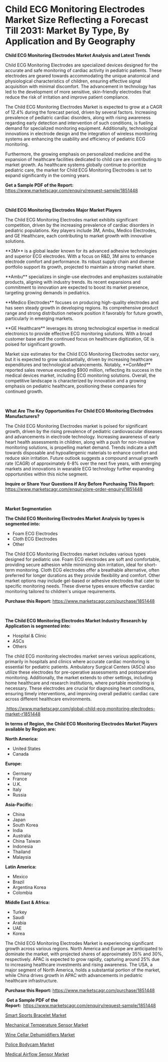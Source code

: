 <p><h1>Child ECG Monitoring Electrodes Market Size Reflecting a Forecast Till 2031: Market By Type, By Application and By Geography</h1></p><p><strong>Child ECG Monitoring Electrodes Market Analysis and Latest Trends</strong></p>
<p><p>Child ECG Monitoring Electrodes are specialized devices designed for the accurate and safe monitoring of cardiac activity in pediatric patients. These electrodes are geared towards accommodating the unique anatomical and physiological characteristics of children, ensuring effective signal acquisition with minimal discomfort. The advancement in technology has led to the development of more sensitive, skin-friendly electrodes that reduce the risk of irritation and improve patient compliance.</p><p>The Child ECG Monitoring Electrodes Market is expected to grow at a CAGR of 12.4% during the forecast period, driven by several factors. Increasing prevalence of pediatric cardiac disorders, along with rising awareness regarding early detection and intervention of such conditions, is fueling demand for specialized monitoring equipment. Additionally, technological innovations in electrode design and the integration of wireless monitoring systems are enhancing the usability and efficiency of pediatric ECG monitoring. </p><p>Furthermore, the growing emphasis on personalized medicine and the expansion of healthcare facilities dedicated to child care are contributing to market growth. As healthcare systems globally continue to prioritize pediatric care, the market for Child ECG Monitoring Electrodes is set to expand significantly in the coming years.</p></p>
<p><strong>Get a Sample PDF of the Report:&nbsp;</strong> <a href="https://www.marketscagr.com/enquiry/request-sample/1851448?utm_campaign=1564&utm_medium=2&utm_source=Github&utm_content=ia&utm_term=18102024&utm_id=child-ecg-monitoring-electrodes">https://www.marketscagr.com/enquiry/request-sample/1851448</a></p>
<p>&nbsp;</p>
<p><strong>Child ECG Monitoring Electrodes Major Market Players</strong></p>
<p><p>The Child ECG Monitoring Electrodes market exhibits significant competition, driven by the increasing prevalence of cardiac disorders in pediatric populations. Key players include 3M, Ambu, Medico Electrodes, and GE Healthcare, each contributing to market growth with innovative solutions.</p><p>**3M** is a global leader known for its advanced adhesive technologies and superior ECG electrodes. With a focus on R&D, 3M aims to enhance electrode comfort and performance. Its robust supply chain and diverse portfolio support its growth, projected to maintain a strong market share.</p><p>**Ambu** specializes in single-use electrodes and emphasizes sustainable products, aligning with industry trends. Its recent expansions and commitment to innovation are expected to boost its market presence, targeting growing demands in pediatrics.</p><p>**Medico Electrodes** focuses on producing high-quality electrodes and has seen steady growth in developing regions. Its comprehensive product range and strong distribution network position it favorably for future growth, particularly in emerging markets.</p><p>**GE Healthcare** leverages its strong technological expertise in medical electronics to provide effective ECG monitoring solutions. With a broad customer base and the continued focus on healthcare digitization, GE is poised for significant growth.</p><p>Market size estimates for the Child ECG Monitoring Electrodes sector vary, but it is expected to grow substantially, driven by increasing healthcare expenditures and technological advancements. Notably, **ConMed** reported sales revenue exceeding $900 million, reflecting its success in the medical devices market, including ECG monitoring solutions. Overall, the competitive landscape is characterized by innovation and a growing emphasis on pediatric healthcare, positioning these companies for continued growth.</p></p>
<p>&nbsp;</p>
<p><strong>What Are The Key Opportunities For Child ECG Monitoring Electrodes Manufacturers?</strong></p>
<p><p>The Child ECG Monitoring Electrodes market is poised for significant growth, driven by the rising prevalence of pediatric cardiovascular diseases and advancements in electrode technology. Increasing awareness of early heart health assessments in children, along with a push for non-invasive monitoring solutions, is propelling market demand. Trends indicate a shift towards disposable and hypoallergenic materials to enhance comfort and reduce skin irritation. Future outlook suggests a compound annual growth rate (CAGR) of approximately 6-8% over the next five years, with emerging markets and innovations in wearable ECG technology further expanding opportunities within this niche segment.</p></p>
<p><strong>Inquire or Share Your Questions If Any Before Purchasing This Report:</strong> <a href="https://www.marketscagr.com/enquiry/pre-order-enquiry/1851448?utm_campaign=1564&utm_medium=2&utm_source=Github&utm_content=ia&utm_term=18102024&utm_id=child-ecg-monitoring-electrodes">https://www.marketscagr.com/enquiry/pre-order-enquiry/1851448</a></p>
<p>&nbsp;</p>
<p><strong>Market Segmentation</strong></p>
<p><strong>The Child ECG Monitoring Electrodes Market Analysis by types is segmented into:</strong></p>
<p><ul><li>Foam ECG Electrodes</li><li>Cloth ECG Electrodes</li><li>Other</li></ul></p>
<p><p>The Child ECG Monitoring Electrodes market includes various types designed for pediatric use. Foam ECG electrodes are soft and comfortable, providing secure adhesion while minimizing skin irritation, ideal for short-term monitoring. Cloth ECG electrodes offer a breathable alternative, often preferred for longer durations as they provide flexibility and comfort. Other market options may include gel-based or adhesive electrodes that cater to specific monitoring needs. These diverse types ensure effective cardiac monitoring tailored to children's unique requirements.</p></p>
<p><strong>Purchase this Report:&nbsp;</strong><a href="https://www.marketscagr.com/purchase/1851448?utm_campaign=1564&utm_medium=2&utm_source=Github&utm_content=ia&utm_term=18102024&utm_id=child-ecg-monitoring-electrodes">https://www.marketscagr.com/purchase/1851448</a></p>
<p>&nbsp;</p>
<p><strong>The Child ECG Monitoring Electrodes Market Industry Research by Application is segmented into:</strong></p>
<p><ul><li>Hospital & Clinic</li><li>ASCs</li><li>Others</li></ul></p>
<p><p>The child ECG monitoring electrodes market serves various applications, primarily in hospitals and clinics where accurate cardiac monitoring is essential for pediatric patients. Ambulatory Surgical Centers (ASCs) also utilize these electrodes for pre-operative assessments and postoperative monitoring. Additionally, the market extends to other settings, including home healthcare and research institutions, where portable monitoring is necessary. These electrodes are crucial for diagnosing heart conditions, ensuring timely interventions, and improving overall pediatric cardiac care across different healthcare environments.</p></p>
<p><a href="https://www.marketscagr.com/global-child-ecg-monitoring-electrodes-market-r1851448?utm_campaign=1564&utm_medium=2&utm_source=Github&utm_content=ia&utm_term=18102024&utm_id=child-ecg-monitoring-electrodes">&nbsp;https://www.marketscagr.com/global-child-ecg-monitoring-electrodes-market-r1851448</a></p>
<p><strong>In terms of Region, the Child ECG Monitoring Electrodes Market Players available by Region are:</strong></p>
<p>
    <p> <strong> North America: </strong>
        <ul>
            <li>United States</li>
            <li>Canada</li>
        </ul>
        </p> 
    <p> <strong> Europe: </strong>
        <ul>
            <li>Germany</li>
            <li>France</li>
            <li>U.K.</li>
            <li>Italy</li>
            <li>Russia</li>
        </ul>
        </p> 
    <p> <strong> Asia-Pacific: </strong>
        <ul>
            <li>China</li>
            <li>Japan</li>
            <li>South Korea</li>
            <li>India</li>
            <li>Australia</li>
            <li>China Taiwan</li>
            <li>Indonesia</li>
            <li>Thailand</li>
            <li>Malaysia</li>
        </ul>
        </p> 
    <p> <strong> Latin America: </strong>
        <ul>
            <li>Mexico</li>
            <li>Brazil</li>
            <li>Argentina Korea</li>
            <li>Colombia</li>
        </ul>
        </p> 
    <p> <strong> Middle East & Africa: </strong>
        <ul>
            <li>Turkey</li>
            <li>Saudi</li>
            <li>Arabia</li>
            <li>UAE</li>
            <li>Korea</li>
        </ul>
    </p>
    </p>
<p><p>The Child ECG Monitoring Electrodes Market is experiencing significant growth across various regions. North America and Europe are anticipated to dominate the market, with projected shares of approximately 35% and 30%, respectively. APAC is expected to grow rapidly, capturing around 25% due to increasing healthcare investments and rising awareness. The USA, a major segment of North America, holds a substantial portion of the market, while China drives growth in APAC with advancements in pediatric healthcare infrastructure.</p></p>
<p><strong>Purchase this Report: </strong><a href="https://www.marketscagr.com/purchase/1851448?utm_campaign=1564&utm_medium=2&utm_source=Github&utm_content=ia&utm_term=18102024&utm_id=child-ecg-monitoring-electrodes">https://www.marketscagr.com/purchase/1851448</a></p>
<p>&nbsp;<strong>Get a Sample PDF of the Report:&nbsp;&nbsp;</strong><a href="https://www.marketscagr.com/enquiry/request-sample/1851448?utm_campaign=1564&utm_medium=2&utm_source=Github&utm_content=ia&utm_term=18102024&utm_id=child-ecg-monitoring-electrodes">https://www.marketscagr.com/enquiry/request-sample/1851448</a></p>
<p><strong></strong></p>
<p><p><a href="https://www.linkedin.com/pulse/smart-sports-bracelet-market-size-share-competitive-landscape-cpupe?utm_campaign=1564&utm_medium=2&utm_source=Github&utm_content=ia&utm_term=18102024&utm_id=child-ecg-monitoring-electrodes">Smart Sports Bracelet Market</a></p><p><a href="https://www.linkedin.com/pulse/analyzing-global-mechanical-temperature-sensor-market-growth-wxdoc?utm_campaign=1564&utm_medium=2&utm_source=Github&utm_content=ia&utm_term=18102024&utm_id=child-ecg-monitoring-electrodes">Mechanical Temperature Sensor Market</a></p><p><a href="https://github.com/abbislposival/Market-Research-Report-List-1/blob/main/wine-cellar-dehumidifiers-market.md?utm_campaign=1564&utm_medium=2&utm_source=Github&utm_content=ia&utm_term=18102024&utm_id=child-ecg-monitoring-electrodes">Wine Cellar Dehumidifiers Market</a></p><p><a href="https://www.linkedin.com/pulse/insights-police-bodycam-market-players-size-geographical-87sze?utm_campaign=1564&utm_medium=2&utm_source=Github&utm_content=ia&utm_term=18102024&utm_id=child-ecg-monitoring-electrodes">Police Bodycam Market</a></p><p><a href="https://www.linkedin.com/pulse/medical-airflow-sensor-market-research-report-exploring-ehy0c?utm_campaign=1564&utm_medium=2&utm_source=Github&utm_content=ia&utm_term=18102024&utm_id=child-ecg-monitoring-electrodes">Medical Airflow Sensor Market</a></p></p>